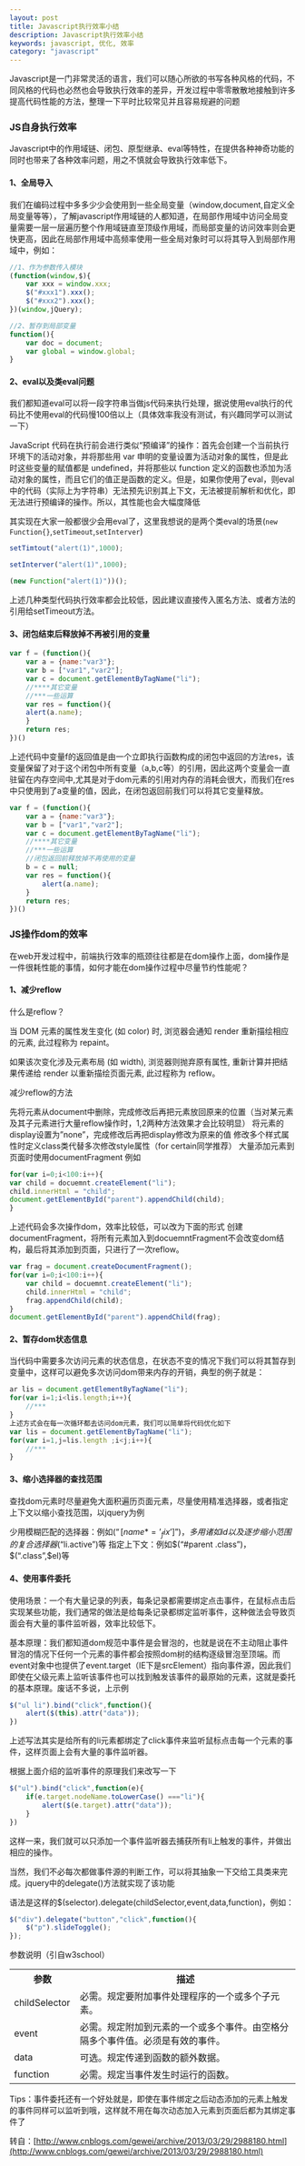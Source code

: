 ```yaml
---
layout: post
title: Javascript执行效率小结
description: Javascript执行效率小结
keywords: javascript, 优化, 效率
category: "javascript"
---
```



Javascript是一门非常灵活的语言，我们可以随心所欲的书写各种风格的代码，不同风格的代码也必然也会导致执行效率的差异，开发过程中零零散散地接触到许多提高代码性能的方法，整理一下平时比较常见并且容易规避的问题

### JS自身执行效率

Javascript中的作用域链、闭包、原型继承、eval等特性，在提供各种神奇功能的同时也带来了各种效率问题，用之不慎就会导致执行效率低下。

<!-- more -->

#### 1、全局导入

我们在编码过程中多多少少会使用到一些全局变量（window,document,自定义全局变量等等），了解javascript作用域链的人都知道，在局部作用域中访问全局变量需要一层一层遍历整个作用域链直至顶级作用域，而局部变量的访问效率则会更快更高，因此在局部作用域中高频率使用一些全局对象时可以将其导入到局部作用域中，例如：

```js
//1、作为参数传入模块
(function(window,$){
    var xxx = window.xxx;
    $("#xxx1").xxx();
    $("#xxx2").xxx();
})(window,jQuery);

//2、暂存到局部变量
function(){
    var doc = document;
    var global = window.global;
}
```

#### 2、eval以及类eval问题

我们都知道eval可以将一段字符串当做js代码来执行处理，据说使用eval执行的代码比不使用eval的代码慢100倍以上（具体效率我没有测试，有兴趣同学可以测试一下）

JavaScript 代码在执行前会进行类似“预编译”的操作：首先会创建一个当前执行环境下的活动对象，并将那些用 var 申明的变量设置为活动对象的属性，但是此时这些变量的赋值都是 undefined，并将那些以 function 定义的函数也添加为活动对象的属性，而且它们的值正是函数的定义。但是，如果你使用了eval，则eval中的代码（实际上为字符串）无法预先识别其上下文，无法被提前解析和优化，即无法进行预编译的操作。所以，其性能也会大幅度降低

其实现在大家一般都很少会用eval了，这里我想说的是两个类eval的场景(`new Function{}`,`setTimeout`,`setInterver`)

```js
setTimtout("alert(1)",1000);

setInterver("alert(1)",1000);

(new Function("alert(1)"))();
```

上述几种类型代码执行效率都会比较低，因此建议直接传入匿名方法、或者方法的引用给setTimeout方法。

#### 3、闭包结束后释放掉不再被引用的变量

```js
var f = (function(){
    var a = {name:"var3"};
    var b = ["var1","var2"];
    var c = document.getElementByTagName("li");
    //****其它变量
    //***一些运算
    var res = function(){
    alert(a.name);
    }
    return res;
})()
```

上述代码中变量f的返回值是由一个立即执行函数构成的闭包中返回的方法res，该变量保留了对于这个闭包中所有变量（a,b,c等）的引用，因此这两个变量会一直驻留在内存空间中,尤其是对于dom元素的引用对内存的消耗会很大，而我们在res中只使用到了a变量的值，因此，在闭包返回前我们可以将其它变量释放。

```js
var f = (function(){
    var a = {name:"var3"};
    var b = ["var1","var2"];
    var c = document.getElementByTagName("li");
    //****其它变量
    //***一些运算
    //闭包返回前释放掉不再使用的变量
    b = c = null;
    var res = function(){
        alert(a.name);
    }
    return res;
})()
```

### JS操作dom的效率

在web开发过程中，前端执行效率的瓶颈往往都是在dom操作上面，dom操作是一件很耗性能的事情，如何才能在dom操作过程中尽量节约性能呢？

#### 1、减少reflow

什么是reflow？

当 DOM 元素的属性发生变化 (如 color) 时, 浏览器会通知 render 重新描绘相应的元素, 此过程称为 repaint。

如果该次变化涉及元素布局 (如 width), 浏览器则抛弃原有属性, 重新计算并把结果传递给 render 以重新描绘页面元素, 此过程称为 reflow。

减少reflow的方法

先将元素从document中删除，完成修改后再把元素放回原来的位置（当对某元素及其子元素进行大量reflow操作时，1,2两种方法效果才会比较明显）
将元素的display设置为”none”，完成修改后再把display修改为原来的值
修改多个样式属性时定义class类代替多次修改style属性（for certain同学推荐）
大量添加元素到页面时使用documentFragment
例如

```js
for(var i=0;i<100:i++){
var child = docuemnt.createElement("li");
child.innerHtml = "child";
document.getElementById("parent").appendChild(child);
}
```

上述代码会多次操作dom，效率比较低，可以改为下面的形式 创建documentFragment，将所有元素加入到docuemntFragment不会改变dom结构，最后将其添加到页面，只进行了一次reflow。

```js
var frag = document.createDocumentFragment();
for(var i=0;i<100:i++){
    var child = docuemnt.createElement("li");
    child.innerHtml = "child";
    frag.appendChild(child);
}
document.getElementById("parent").appendChild(frag);
```

#### 2、暂存dom状态信息

当代码中需要多次访问元素的状态信息，在状态不变的情况下我们可以将其暂存到变量中，这样可以避免多次访问dom带来内存的开销，典型的例子就是：

```js
ar lis = document.getElementByTagName("li");
for(var i=1;i<lis.length;i++){
    //***
}
上述方式会在每一次循环都去访问dom元素，我们可以简单将代码优化如下
var lis = document.getElementByTagName("li");
for(var i=1,j=lis.length ;i<j;i++){
    //***
}
```

#### 3、缩小选择器的查找范围 <br>

查找dom元素时尽量避免大面积遍历页面元素，尽量使用精准选择器，或者指定上下文以缩小查找范围，以jquery为例

少用模糊匹配的选择器：例如$(“[name*=’_fix’]”)，多用诸如id以及逐步缩小范围的复合选择器$(“li.active”)等
指定上下文：例如$(“#parent .class”)，$(“.class”,$el)等


#### 4、使用事件委托

使用场景：一个有大量记录的列表，每条记录都需要绑定点击事件，在鼠标点击后实现某些功能，我们通常的做法是给每条记录都绑定监听事件，这种做法会导致页面会有大量的事件监听器，效率比较低下。

基本原理：我们都知道dom规范中事件是会冒泡的，也就是说在不主动阻止事件冒泡的情况下任何一个元素的事件都会按照dom树的结构逐级冒泡至顶端。而event对象中也提供了event.target（IE下是srcElement）指向事件源，因此我们即使在父级元素上监听该事件也可以找到触发该事件的最原始的元素，这就是委托的基本原理。废话不多说，上示例

```js
$("ul li").bind("click",function(){
    alert($(this).attr("data"));
})
```

上述写法其实是给所有的li元素都绑定了click事件来监听鼠标点击每一个元素的事件，这样页面上会有大量的事件监听器。

根据上面介绍的监听事件的原理我们来改写一下

```js
$("ul").bind("click",function(e){
    if(e.target.nodeName.toLowerCase() ==="li"){
        alert($(e.target).attr("data"));
    }
})
```

这样一来，我们就可以只添加一个事件监听器去捕获所有li上触发的事件，并做出相应的操作。

当然，我们不必每次都做事件源的判断工作，可以将其抽象一下交给工具类来完成。jquery中的delegate()方法就实现了该功能

语法是这样的$(selector).delegate(childSelector,event,data,function)，例如：

```js
$("div").delegate("button","click",function(){
    $("p").slideToggle();
});
```

参数说明（引自w3school）

<table width="600">
      <tr>
          <th width="100" style="text-align:center;">参数</th>
          <th style="text-align:center;">描述</th>
      </tr>
      <tr>
          <td>childSelector</td>
          <td>必需。规定要附加事件处理程序的一个或多个子元素。</td>
      </tr>
      <tr>
          <td>event </td>
          <td>必需。规定附加到元素的一个或多个事件。由空格分隔多个事件值。必须是有效的事件。</td>
      </tr>
      <tr>
          <td>data</td>
          <td>可选。规定传递到函数的额外数据。</td>
      </tr>
      <tr>
          <td>function</td>
          <td>必需。规定当事件发生时运行的函数。</td>
      </tr>
  </table>  


Tips：事件委托还有一个好处就是，即使在事件绑定之后动态添加的元素上触发的事件同样可以监听到哦，这样就不用在每次动态加入元素到页面后都为其绑定事件了

转自：[http://www.cnblogs.com/gewei/archive/2013/03/29/2988180.html](http://www.cnblogs.com/gewei/archive/2013/03/29/2988180.html)